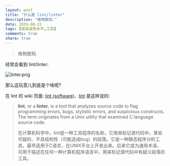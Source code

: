 ```yaml
---
layout: post
title: "什么是 lint/linter"
description: "格物致知."
date: 2019-08-22
tags: [提高姿势水平,工具]
comments: true
share: true
---
```


> 格物致知.

经常会看到 lint/linter:

![linter.png](https://i.loli.net/2019/08/22/FejqSthJBf9dAnR.png)

那么这玩意儿到底是个啥呢?


在 lint 的 wiki 页面: [lint (software)](https://en.wikipedia.org/wiki/Lint_(software))、[lint](https://zh.wikipedia.org/wiki/Lint) 是这样说的:

> **lint**, or a **linter**, is a tool that analyzes source code to flag programming errors, bugs, stylistic errors, and suspicious constructs. The term originates from a Unix utility that examined C language source code.
> 
> 在计算机科学中，lint是一种工具程序的名称，它用来标记源代码中，某些可疑的、不具结构性（可能造成bug）的段落。它是一种静态程序分析工具，最早适用于C语言，在UNIX平台上开发出来。后来它成为通用术语，可用于描述在任何一种计算机程序语言中，用来标记源代码中有疑义段落的工具。